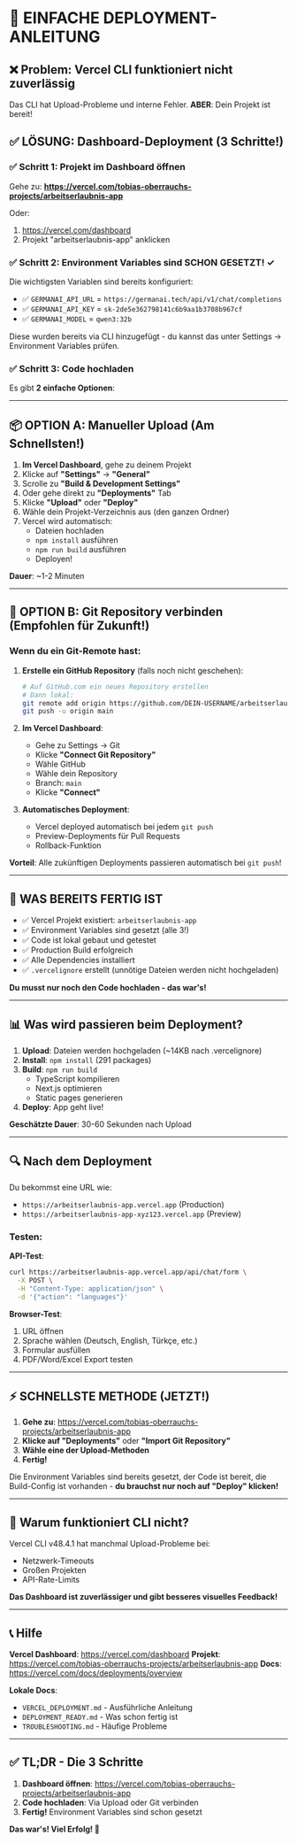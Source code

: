 # 🚀 EINFACHE DEPLOYMENT-ANLEITUNG

## ❌ Problem: Vercel CLI funktioniert nicht zuverlässig

Das CLI hat Upload-Probleme und interne Fehler. **ABER**: Dein Projekt ist bereit!

## ✅ LÖSUNG: Dashboard-Deployment (3 Schritte!)

### ✅ Schritt 1: Projekt im Dashboard öffnen

Gehe zu: **https://vercel.com/tobias-oberrauchs-projects/arbeitserlaubnis-app**

Oder:
1. https://vercel.com/dashboard
2. Projekt "arbeitserlaubnis-app" anklicken

### ✅ Schritt 2: Environment Variables sind SCHON GESETZT! ✓

Die wichtigsten Variablen sind bereits konfiguriert:
- ✅ `GERMANAI_API_URL` = `https://germanai.tech/api/v1/chat/completions`
- ✅ `GERMANAI_API_KEY` = `sk-2de5e362798141c6b9aa1b3708b967cf`
- ✅ `GERMANAI_MODEL` = `qwen3:32b`

Diese wurden bereits via CLI hinzugefügt - du kannst das unter Settings → Environment Variables prüfen.

### ✅ Schritt 3: Code hochladen

Es gibt **2 einfache Optionen**:

---

## 📦 OPTION A: Manueller Upload (Am Schnellsten!)

1. **Im Vercel Dashboard**, gehe zu deinem Projekt
2. Klicke auf **"Settings"** → **"General"**
3. Scrolle zu **"Build & Development Settings"**
4. Oder gehe direkt zu **"Deployments"** Tab
5. Klicke **"Upload"** oder **"Deploy"**
6. Wähle dein Projekt-Verzeichnis aus (den ganzen Ordner)
7. Vercel wird automatisch:
   - Dateien hochladen
   - `npm install` ausführen
   - `npm run build` ausführen
   - Deployen!

**Dauer**: ~1-2 Minuten

---

## 🔗 OPTION B: Git Repository verbinden (Empfohlen für Zukunft!)

### Wenn du ein Git-Remote hast:

1. **Erstelle ein GitHub Repository** (falls noch nicht geschehen):
   ```bash
   # Auf GitHub.com ein neues Repository erstellen
   # Dann lokal:
   git remote add origin https://github.com/DEIN-USERNAME/arbeitserlaubnis-app.git
   git push -u origin main
   ```

2. **Im Vercel Dashboard**:
   - Gehe zu Settings → Git
   - Klicke **"Connect Git Repository"**
   - Wähle GitHub
   - Wähle dein Repository
   - Branch: `main`
   - Klicke **"Connect"**

3. **Automatisches Deployment**:
   - Vercel deployed automatisch bei jedem `git push`
   - Preview-Deployments für Pull Requests
   - Rollback-Funktion

**Vorteil**: Alle zukünftigen Deployments passieren automatisch bei `git push`!

---

## 🎯 WAS BEREITS FERTIG IST

- ✅ Vercel Projekt existiert: `arbeitserlaubnis-app`
- ✅ Environment Variables sind gesetzt (alle 3!)
- ✅ Code ist lokal gebaut und getestet
- ✅ Production Build erfolgreich
- ✅ Alle Dependencies installiert
- ✅ `.vercelignore` erstellt (unnötige Dateien werden nicht hochgeladen)

**Du musst nur noch den Code hochladen - das war's!**

---

## 📊 Was wird passieren beim Deployment?

1. **Upload**: Dateien werden hochgeladen (~14KB nach .vercelignore)
2. **Install**: `npm install` (291 packages)
3. **Build**: `npm run build`
   - TypeScript kompilieren
   - Next.js optimieren
   - Static pages generieren
4. **Deploy**: App geht live!

**Geschätzte Dauer**: 30-60 Sekunden nach Upload

---

## 🔍 Nach dem Deployment

Du bekommst eine URL wie:
- `https://arbeitserlaubnis-app.vercel.app` (Production)
- `https://arbeitserlaubnis-app-xyz123.vercel.app` (Preview)

### Testen:

**API-Test**:
```bash
curl https://arbeitserlaubnis-app.vercel.app/api/chat/form \
  -X POST \
  -H "Content-Type: application/json" \
  -d '{"action": "languages"}'
```

**Browser-Test**:
1. URL öffnen
2. Sprache wählen (Deutsch, English, Türkçe, etc.)
3. Formular ausfüllen
4. PDF/Word/Excel Export testen

---

## ⚡ SCHNELLSTE METHODE (JETZT!)

1. **Gehe zu**: https://vercel.com/tobias-oberrauchs-projects/arbeitserlaubnis-app
2. **Klicke auf "Deployments"** oder **"Import Git Repository"**
3. **Wähle eine der Upload-Methoden**
4. **Fertig!**

Die Environment Variables sind bereits gesetzt, der Code ist bereit, die Build-Config ist vorhanden - **du brauchst nur noch auf "Deploy" klicken!**

---

## 🐛 Warum funktioniert CLI nicht?

Vercel CLI v48.4.1 hat manchmal Upload-Probleme bei:
- Netzwerk-Timeouts
- Großen Projekten
- API-Rate-Limits

**Das Dashboard ist zuverlässiger und gibt besseres visuelles Feedback!**

---

## 📞 Hilfe

**Vercel Dashboard**: https://vercel.com/dashboard
**Projekt**: https://vercel.com/tobias-oberrauchs-projects/arbeitserlaubnis-app
**Docs**: https://vercel.com/docs/deployments/overview

**Lokale Docs**:
- `VERCEL_DEPLOYMENT.md` - Ausführliche Anleitung
- `DEPLOYMENT_READY.md` - Was schon fertig ist
- `TROUBLESHOOTING.md` - Häufige Probleme

---

## ✅ TL;DR - Die 3 Schritte

1. **Dashboard öffnen**: https://vercel.com/tobias-oberrauchs-projects/arbeitserlaubnis-app
2. **Code hochladen**: Via Upload oder Git verbinden
3. **Fertig!** Environment Variables sind schon gesetzt

**Das war's! Viel Erfolg! 🚀**

